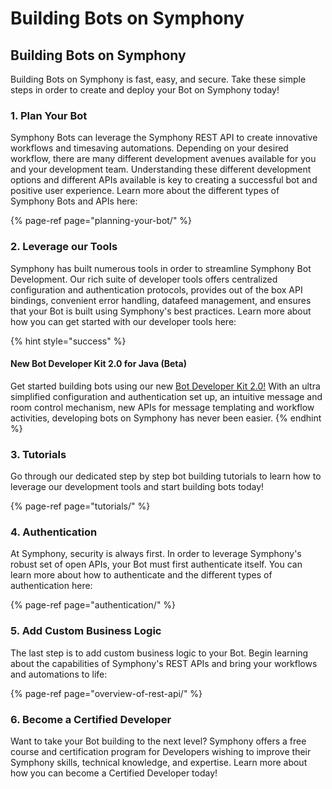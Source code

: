 # Building Bots on Symphony

## Building Bots on Symphony

Building Bots on Symphony is fast, easy, and secure. Take these simple steps in order to create and deploy your Bot on Symphony today!

### 1. Plan Your Bot

Symphony Bots can leverage the Symphony REST API to create innovative workflows and timesaving automations. Depending on your desired workflow, there are many different development avenues available for you and your development team. Understanding these different development options and different APIs available is key to creating a successful bot and positive user experience. Learn more about the different types of Symphony Bots and APIs here:

{% page-ref page="planning-your-bot/" %}

### 2. Leverage our Tools

Symphony has built numerous tools in order to streamline Symphony Bot Development. Our rich suite of developer tools offers centralized configuration and authentication protocols, provides out of the box API bindings, convenient error handling, datafeed management, and ensures that your Bot is built using Symphony's best practices. Learn more about how you can get started with our developer tools here:

{% hint style="success" %}
#### New Bot Developer Kit 2.0 for Java \(Beta\)

Get started building bots using our new [Bot Developer Kit 2.0!](https://github.com/SymphonyPlatformSolutions/symphony-developers-documentation/tree/1815782361bce999db95809836b7e6193a383868/developer-tools/developer-tools/bdk-2.0) With an ultra simplified configuration and authentication set up, an intuitive message and room control mechanism, new APIs for message templating and workflow activities, developing bots on Symphony has never been easier.
{% endhint %}

### 3.  Tutorials

Go through our dedicated step by step bot building tutorials to learn how to leverage our development tools and start building bots today!

{% page-ref page="tutorials/" %}

### 4. Authentication

At Symphony, security is always first. In order to leverage Symphony's robust set of open APIs, your Bot must first authenticate itself. You can learn more about how to authenticate and the different types of authentication here:

{% page-ref page="authentication/" %}

### 5.  Add Custom Business Logic

The last step is to add custom business logic to your Bot. Begin learning about the capabilities of Symphony's REST APIs and bring your workflows and automations to life:

{% page-ref page="overview-of-rest-api/" %}

### 6.  Become a Certified Developer

Want to take your Bot building to the next level? Symphony offers a free course and certification program for Developers wishing to improve their Symphony skills, technical knowledge, and expertise. Learn more about how you can become a Certified Developer today!




